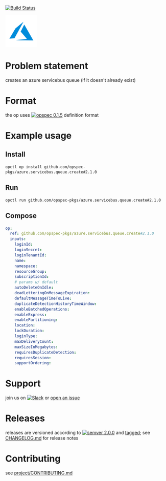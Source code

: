 [![Build Status](https://travis-ci.org/opspec-pkgs/azure.servicebus.queue.create.svg?branch=master)](https://travis-ci.org/opspec-pkgs/azure.servicebus.queue.create)

<img src="icon.svg" alt="icon" height="100px">

# Problem statement

creates an azure servicebus queue (if it doesn't already exist)

# Format

the op uses [![opspec 0.1.5](https://img.shields.io/badge/opspec-0.1.5-brightgreen.svg?colorA=6b6b6b&colorB=fc16be)](https://opspec.io/0.1.5) definition format

# Example usage

## Install

```shell
opctl op install github.com/opspec-pkgs/azure.servicebus.queue.create#2.1.0
```

## Run

```
opctl run github.com/opspec-pkgs/azure.servicebus.queue.create#2.1.0
```

## Compose

```yaml
op:
  ref: github.com/opspec-pkgs/azure.servicebus.queue.create#2.1.0
  inputs:
    loginId:
    loginSecret:
    loginTenantId:
    name:
    namespace:
    resourceGroup:
    subscriptionId:
    # params w/ default
    autoDeleteOnIdle:
    deadLetteringOnMessageExpiration:
    defaultMessageTimeToLive:
    duplicateDetectionHistoryTimeWindow:
    enableBatchedOperations:
    enableExpress:
    enablePartitioning:
    location:
    lockDuration:
    loginType:
    maxDeliveryCount:
    maxSizeInMegabytes:
    requiresDuplicateDetection:
    requiresSession:
    supportOrdering:
```

# Support

join us on
[![Slack](https://opctl-slackin.herokuapp.com/badge.svg)](https://opctl-slackin.herokuapp.com/)
or
[open an issue](https://github.com/opspec-pkgs/azure.servicebus.queue.create/issues)

# Releases

releases are versioned according to
[![semver 2.0.0](https://img.shields.io/badge/semver-2.0.0-brightgreen.svg)](http://semver.org/spec/v2.0.0.html)
and [tagged](https://git-scm.com/book/en/v2/Git-Basics-Tagging); see
[CHANGELOG.md](CHANGELOG.md) for release notes

# Contributing

see
[project/CONTRIBUTING.md](https://github.com/opspec-pkgs/project/blob/master/CONTRIBUTING.md)
